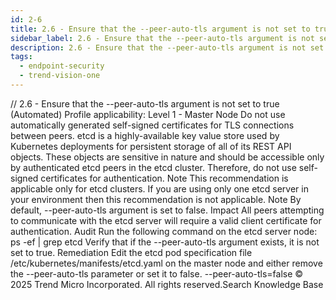 ```yaml
---
id: 2-6
title: 2.6 - Ensure that the --peer-auto-tls argument is not set to true (Automated)
sidebar_label: 2.6 - Ensure that the --peer-auto-tls argument is not set to true (Automated)
description: 2.6 - Ensure that the --peer-auto-tls argument is not set to true (Automated)
tags:
  - endpoint-security
  - trend-vision-one
---
```


/*<![CDATA[*/ $('#title').html($('meta[name=map-description]').attr('content')); /*]]>*/ 2.6 - Ensure that the --peer-auto-tls argument is not set to true (Automated) Profile applicability: Level 1 - Master Node Do not use automatically generated self-signed certificates for TLS connections between peers. etcd is a highly-available key value store used by Kubernetes deployments for persistent storage of all of its REST API objects. These objects are sensitive in nature and should be accessible only by authenticated etcd peers in the etcd cluster. Therefore, do not use self-signed certificates for authentication. Note This recommendation is applicable only for etcd clusters. If you are using only one etcd server in your environment then this recommendation is not applicable. Note By default, --peer-auto-tls argument is set to false. Impact All peers attempting to communicate with the etcd server will require a valid client certificate for authentication. Audit Run the following command on the etcd server node: ps -ef | grep etcd Verify that if the --peer-auto-tls argument exists, it is not set to true. Remediation Edit the etcd pod specification file /etc/kubernetes/manifests/etcd.yaml on the master node and either remove the --peer-auto-tls parameter or set it to false. --peer-auto-tls=false © 2025 Trend Micro Incorporated. All rights reserved.Search Knowledge Base
